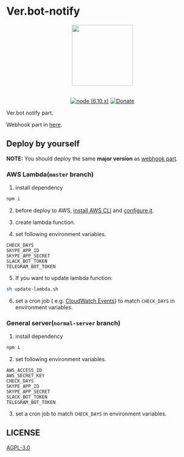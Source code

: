 # Ver.bot-notify

<div align="center">
    <img src="https://rping.github.io/Ver.bot-site/img/vbot.png" width="160">
</div>
<br />

<div align="center">

[![node (6.10.x)](https://img.shields.io/badge/node-6.10.x-brightgreen.svg)]()
[![Donate](https://img.shields.io/badge/Donate-PayPal-green.svg)](https://www.paypal.com/cgi-bin/webscr?cmd=_s-xclick&hosted_button_id=SVRBTQKRQ5VGE)

</div>

Ver.bot notify part.

Webhook part in [here][4].

## Deploy by yourself

**NOTE:** You should deploy the same **major version** as [webhook part][4].

### AWS Lambda(`master` branch)
1. install dependency
```bash
npm i
```

2. before deploy to AWS, [install AWS CLI][1] and [configure it][2].

3. create lambda function.

4. set following environment variables.
```
CHECK_DAYS
SKYPE_APP_ID
SKYPE_APP_SECRET
SLACK_BOT_TOKEN
TELEGRAM_BOT_TOKEN
```

5. If you want to update lambda function:
```bash
sh update-lambda.sh
```

6. set a cron job ( e.g. [CloudWatch Events][3]) to match `CHECK_DAYS` in environment variables.


### General server(`normal-server` branch)
1. install dependency
```bash
npm i
```
2. set following environment variables.
```
AWS_ACCESS_ID
AWS_SECRET_KEY
CHECK_DAYS
SKYPE_APP_ID
SKYPE_APP_SECRET
SLACK_BOT_TOKEN
TELEGRAM_BOT_TOKEN
```
3. set a cron job to match `CHECK_DAYS` in environment variables.


## LICENSE
[AGPL-3.0](LICENSE)

[1]: http://docs.aws.amazon.com/cli/latest/userguide/installing.html
[2]: http://docs.aws.amazon.com/cli/latest/userguide/cli-chap-getting-started.html
[3]: http://docs.aws.amazon.com/AmazonCloudWatch/latest/events/WhatIsCloudWatchEvents.html
[4]: https://github.com/RPing/Ver.bot
